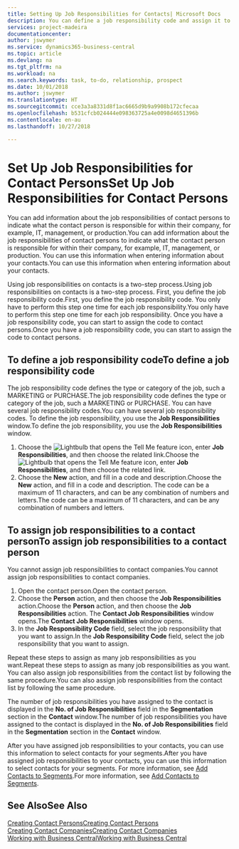 ```yaml
---
title: Setting Up Job Responsibilities for Contacts| Microsoft Docs
description: You can define a job responsibility code and assign it to a contact to indicate the tasks that your contact is responsible for in their company, for example, IT or production.
services: project-madeira
documentationcenter: 
author: jswymer
ms.service: dynamics365-business-central
ms.topic: article
ms.devlang: na
ms.tgt_pltfrm: na
ms.workload: na
ms.search.keywords: task, to-do, relationship, prospect
ms.date: 10/01/2018
ms.author: jswymer
ms.translationtype: HT
ms.sourcegitcommit: cce3a3a8331d8f1ac6665d9b9a9908b172cfecaa
ms.openlocfilehash: b531cfcb024444e098363725a4e0098d4651396b
ms.contentlocale: en-au
ms.lasthandoff: 10/27/2018

---
```

# <a name="set-up-job-responsibilities-for-contact-persons"></a><span data-ttu-id="af3b6-103">Set Up Job Responsibilities for Contact Persons</span><span class="sxs-lookup"><span data-stu-id="af3b6-103">Set Up Job Responsibilities for Contact Persons</span></span>
<span data-ttu-id="af3b6-104">You can add information about the job responsibilities of contact persons to indicate what the contact person is responsible for within their company, for example, IT, management, or production.</span><span class="sxs-lookup"><span data-stu-id="af3b6-104">You can add information about the job responsibilities of contact persons to indicate what the contact person is responsible for within their company, for example, IT, management, or production.</span></span> <span data-ttu-id="af3b6-105">You can use this information when entering information about your contacts.</span><span class="sxs-lookup"><span data-stu-id="af3b6-105">You can use this information when entering information about your contacts.</span></span>

<span data-ttu-id="af3b6-106">Using job responsibilities on contacts is a two-step process.</span><span class="sxs-lookup"><span data-stu-id="af3b6-106">Using job responsibilities on contacts is a two-step process.</span></span> <span data-ttu-id="af3b6-107">First, you define the job responsibility code.</span><span class="sxs-lookup"><span data-stu-id="af3b6-107">First, you define the job responsibility code.</span></span> <span data-ttu-id="af3b6-108">You only have to perform this step one time for each job responsibility.</span><span class="sxs-lookup"><span data-stu-id="af3b6-108">You only have to perform this step one time for each job responsibility.</span></span> <span data-ttu-id="af3b6-109">Once you have a job responsibility code, you can start to assign the code to contact persons.</span><span class="sxs-lookup"><span data-stu-id="af3b6-109">Once you have a job responsibility code, you can start to assign the code to contact persons.</span></span>

## <a name="to-define-a-job-responsibility-code"></a><span data-ttu-id="af3b6-110">To define a job responsibility code</span><span class="sxs-lookup"><span data-stu-id="af3b6-110">To define a job responsibility code</span></span>
<span data-ttu-id="af3b6-111">The job responsibility code defines the type or category of the job, such a MARKETING or PURCHASE.</span><span class="sxs-lookup"><span data-stu-id="af3b6-111">The job responsibility code defines the type or category of the job, such a MARKETING or PURCHASE.</span></span> <span data-ttu-id="af3b6-112">You can have several job responsibility codes.</span><span class="sxs-lookup"><span data-stu-id="af3b6-112">You can have several job responsibility codes.</span></span> <span data-ttu-id="af3b6-113">To define the job responsibility, you use the **Job Responsibilities** window.</span><span class="sxs-lookup"><span data-stu-id="af3b6-113">To define the job responsibility, you use the **Job Responsibilities** window.</span></span>

1. <span data-ttu-id="af3b6-114">Choose the ![Lightbulb that opens the Tell Me feature](media/ui-search/search_small.png "Tell me what you want to do") icon, enter **Job Responsibilities**, and then choose the related link.</span><span class="sxs-lookup"><span data-stu-id="af3b6-114">Choose the ![Lightbulb that opens the Tell Me feature](media/ui-search/search_small.png "Tell me what you want to do") icon, enter **Job Responsibilities**, and then choose the related link.</span></span>
2. <span data-ttu-id="af3b6-115">Choose the **New** action, and fill in a code and description.</span><span class="sxs-lookup"><span data-stu-id="af3b6-115">Choose the **New** action, and fill in a code and description.</span></span> <span data-ttu-id="af3b6-116">The code can be a maximum of 11 characters, and can be any combination of numbers and letters.</span><span class="sxs-lookup"><span data-stu-id="af3b6-116">The code can be a maximum of 11 characters, and can be any combination of numbers and letters.</span></span>

## <a name="to-assign-job-responsibilities-to-a-contact-person"></a><span data-ttu-id="af3b6-117">To assign job responsibilities to a contact person</span><span class="sxs-lookup"><span data-stu-id="af3b6-117">To assign job responsibilities to a contact person</span></span>
<span data-ttu-id="af3b6-118">You cannot assign job responsibilities to contact companies.</span><span class="sxs-lookup"><span data-stu-id="af3b6-118">You cannot assign job responsibilities to contact companies.</span></span>

1. <span data-ttu-id="af3b6-119">Open the contact person.</span><span class="sxs-lookup"><span data-stu-id="af3b6-119">Open the contact person.</span></span>
2. <span data-ttu-id="af3b6-120">Choose the **Person** action, and then choose the **Job Responsibilities** action.</span><span class="sxs-lookup"><span data-stu-id="af3b6-120">Choose the **Person** action, and then choose the **Job Responsibilities** action.</span></span> <span data-ttu-id="af3b6-121">The **Contact Job Responsibilities** window opens.</span><span class="sxs-lookup"><span data-stu-id="af3b6-121">The **Contact Job Responsibilities** window opens.</span></span>
3. <span data-ttu-id="af3b6-122">In the **Job Responsibility Code** field, select the job responsibility that you want to assign.</span><span class="sxs-lookup"><span data-stu-id="af3b6-122">In the **Job Responsibility Code** field, select the job responsibility that you want to assign.</span></span>

<span data-ttu-id="af3b6-123">Repeat these steps to assign as many job responsibilities as you want.</span><span class="sxs-lookup"><span data-stu-id="af3b6-123">Repeat these steps to assign as many job responsibilities as you want.</span></span> <span data-ttu-id="af3b6-124">You can also assign job responsibilities from the contact list by following the same procedure.</span><span class="sxs-lookup"><span data-stu-id="af3b6-124">You can also assign job responsibilities from the contact list by following the same procedure.</span></span>

<span data-ttu-id="af3b6-125">The number of job responsibilities you have assigned to the contact is displayed in the **No. of Job Responsibilities** field in the **Segmentation** section in the **Contact** window.</span><span class="sxs-lookup"><span data-stu-id="af3b6-125">The number of job responsibilities you have assigned to the contact is displayed in the **No. of Job Responsibilities** field in the **Segmentation** section in the **Contact** window.</span></span>

<span data-ttu-id="af3b6-126">After you have assigned job responsibilities to your contacts, you can use this information to select contacts for your segments.</span><span class="sxs-lookup"><span data-stu-id="af3b6-126">After you have assigned job responsibilities to your contacts, you can use this information to select contacts for your segments.</span></span> <span data-ttu-id="af3b6-127">For more information, see [Add Contacts to Segments](marketing-add-contact-segment.md).</span><span class="sxs-lookup"><span data-stu-id="af3b6-127">For more information, see [Add Contacts to Segments](marketing-add-contact-segment.md).</span></span>

## <a name="see-also"></a><span data-ttu-id="af3b6-128">See Also</span><span class="sxs-lookup"><span data-stu-id="af3b6-128">See Also</span></span>
[<span data-ttu-id="af3b6-129">Creating Contact Persons</span><span class="sxs-lookup"><span data-stu-id="af3b6-129">Creating Contact Persons</span></span>](marketing-create-contact-persons.md)  
[<span data-ttu-id="af3b6-130">Creating Contact Companies</span><span class="sxs-lookup"><span data-stu-id="af3b6-130">Creating Contact Companies</span></span>](marketing-create-contact-companies.md)  
[<span data-ttu-id="af3b6-131">Working with Business Central</span><span class="sxs-lookup"><span data-stu-id="af3b6-131">Working with Business Central</span></span>](ui-work-product.md)

